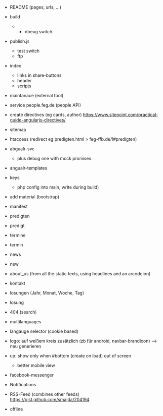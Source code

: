 * README (pages, urls, ...)
* build
    * + dbeug switch
* publish.js
    * test switch
    * ftp
* index
    * links in share-buttons
    * header
    * scripts

* maintanace (external tool)

* service people.feg.de (people API)

* create directives (eg cards, author) https://www.sitepoint.com/practical-guide-angularjs-directives/
* sitemap
* htaccess (redirect eg predigten.html > feg-ffb.de/!#predigten)
* abgualr-svc
    * plus debug one with mock promises
* angualr-templates
* keys
    * php config into main, write during build)

* add material (bootstrap)
* manifest


* predigten
* predigt
* termine
* termin
* news
* new
* about_us (from all the static texts, using headlines and an arcodeion)
* kontakt
* losungen (Jahr, Monat, Woche, Tag)
* losung
* 404 (search)

* multilanguages
* langauge selector (cookie based)

* logo: auf weißem kreis zusätzlich (zb für android, navbar-brandicon) --> neu generieren

* up: show only when #bottom (create on load) out of screen
    * better mobile view

* facebook-messenger
* Notifications
* RSS-Feed (combines other feeds) https://gist.github.com/smajda/204194
* offline